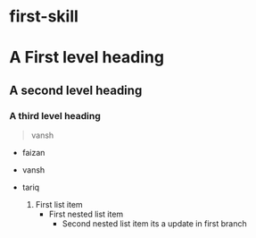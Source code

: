 # first-skill
# A First level heading 
## A second level heading
### A third level heading
> vansh
* faizan
* vansh
* tariq
  
 

  1. First list item
     - First nested list item
       - Second nested list item
  its a update in first branch
